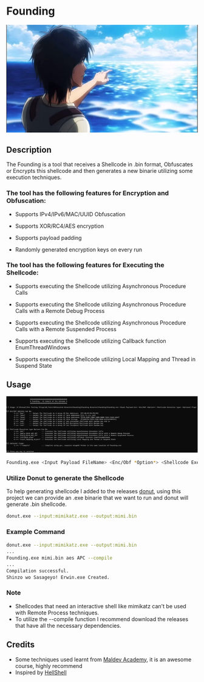 # Founding

![GitHub Logo](/Founding/Eren.png)

## Description
The Founding is a tool that receives a Shellcode in .bin format, Obfuscates or Encrypts this shellcode and then generates a new binarie utilizing some execution techniques.

### The tool has the following features for Encryption and Obfuscation:

- Supports IPv4/IPv6/MAC/UUID Obfuscation

- Supports XOR/RC4/AES encryption

- Supports payload padding

- Randomly generated encryption keys on every run

### The tool has the following features for Executing the Shellcode:
- Supports executing the Shellcode utilizing Asynchronous Procedure Calls

- Supports executing the Shellcode utilizing Asynchronous Procedure Calls with a Remote Debug Process

- Supports executing the Shellcode utilizing Asynchronous Procedure Calls with a Remote Suspended Process

- Supports executing the Shellcode utilizing Callback function EnumThreadWindows

- Supports executing the Shellcode utilizing Local Mapping and Thread in Suspend State

## Usage
![GitHub Logo](/Founding/Usage.png)

```bash
Founding.exe <Input Payload FileName> <Enc/Obf *Option*> <Shellcode Execution type> <Optional flag>
```
### Utilize Donut to generate the Shellcode

To help generating shellcode I added to the releases [donut](https://github.com/TheWover/donut), using this project we can provide an .exe binarie that we want to run and donut will generate .bin shellcode.
```bash
donut.exe --input:mimikatz.exe --output:mimi.bin
```

### Example Command
```bash
donut.exe --input:mimikatz.exe --output:mimi.bin
...
Founding.exe mimi.bin aes APC --compile
...
Compilation successful.
Shinzo wo Sasageyo! Erwin.exe Created.
```
### Note
- Shellcodes that need an interactive shell like mimikatz can't be used with Remote Process techniques.
- To utilize the --compile function I recommend download the releases that have all the necessary dependencies.

## Credits
- Some techniques used learnt from [Maldev Academy](https://maldevacademy.com), it is an awesome course, highly recommend
- Inspired by [HellShell](https://github.com/NUL0x4C/HellShell)



